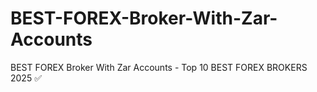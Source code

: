 # BEST-FOREX-Broker-With-Zar-Accounts
BEST FOREX Broker With Zar Accounts  - Top 10 BEST FOREX BROKERS 2025 ✅
